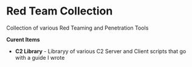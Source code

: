 # Red Team Collection
Collection of various Red Teaming and Penetration Tools

**Curent Items**

- **C2 Library** - Libraryy of various C2 Server and Client scripts that go with a guide I wrote
